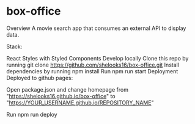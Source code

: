 # box-office
Overview
A movie search app that consumes an external API to display data.

Stack:

React
Styles with Styled Components
Develop locally
Clone this repo by running git clone https://github.com/shelooks16/box-office.git
Install dependencies by running npm install
Run npm run start
Deployment
Deployed to github pages:

Open package.json and change homepage from "https://shelooks16.github.io/box-office" to "https://YOUR_USERNAME.github.io/REPOSITORY_NAME"

Run npm run deploy
